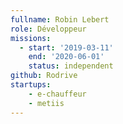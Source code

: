 ```yaml
---
fullname: Robin Lebert
role: Développeur
missions:
  - start: '2019-03-11'
    end: '2020-06-01'
    status: independent
github: Rodrive
startups:
    - e-chauffeur
    - metiis
---
```

